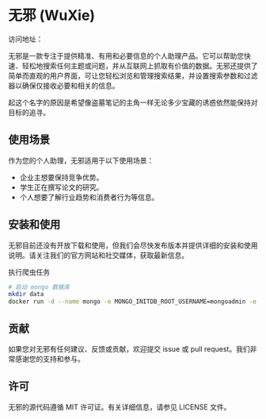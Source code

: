# 无邪 (WuXie)

访问地址：

无邪是一款专注于提供精准、有用和必要信息的个人助理产品。它可以帮助您快速、轻松地搜索任何主题或问题，并从互联网上抓取有价值的数据。无邪还提供了简单而直观的用户界面，可让您轻松浏览和管理搜索结果，并设置搜索参数和过滤器以确保仅接收必要和相关的信息。

起这个名字的原因是希望像盗墓笔记的主角一样无论多少宝藏的诱惑依然能保持对目标的追寻。

## 使用场景

作为您的个人助理，无邪适用于以下使用场景：

- 企业主想要保持竞争优势。
- 学生正在撰写论文的研究。
- 个人想要了解行业趋势和消费者行为等信息。

## 安装和使用

无邪目前还没有开放下载和使用，但我们会尽快发布版本并提供详细的安装和使用说明。请关注我们的官方网站和社交媒体，获取最新信息。

执行爬虫任务
```bash
# 启动 mongo 数据库
mkdir data
docker run -d --name mongo -e MONGO_INITDB_ROOT_USERNAME=mongoadmin -e MONGO_INITDB_ROOT_PASSWORD=secret -v `pwd`/data:/data/db -p 27017:27017 mongo
```

## 贡献

如果您对无邪有任何建议、反馈或贡献，欢迎提交 issue 或 pull request。我们非常感谢您的支持和参与。

## 许可

无邪的源代码遵循 MIT 许可证。有关详细信息，请参见 LICENSE 文件。


